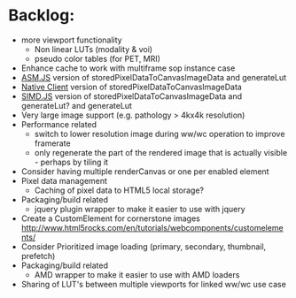 Backlog:
========
* more viewport functionality
  * Non linear LUTs (modality & voi)
  * pseudo color tables (for PET, MRI)
* Enhance cache to work with multiframe sop instance case
* [ASM.JS](http://asmjs.org/) version of storedPixelDataToCanvasImageData and generateLut
* [Native Client](https://developers.google.com/native-client/dev/) version of storedPixelDataToCanvasImageData
* [SIMD.JS](https://hacks.mozilla.org/2014/10/introducing-simd-js/) version of storedPixelDataToCanvasImageData and generateLut?
and generateLut
* Very large image support (e.g. pathology > 4kx4k resolution)
* Performance related
  * switch to lower resolution image during ww/wc operation to improve framerate
  * only regenerate the part of the rendered image that is actually visible - perhaps by tiling it
* Consider having multiple renderCanvas or one per enabled element
* Pixel data management
  * Caching of pixel data to HTML5 local storage?
* Packaging/build related
  * jquery plugin wrapper to make it easier to use with jquery
* Create a CustomElement for cornerstone images http://www.html5rocks.com/en/tutorials/webcomponents/customelements/
* Consider Prioritized image loading (primary, secondary, thumbnail, prefetch)
* Packaging/build related
  * AMD wrapper to make it easier to use with AMD loaders
* Sharing of LUT's between multiple viewports for linked ww/wc use case
